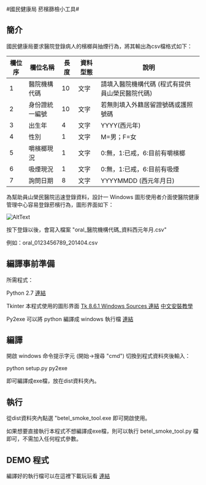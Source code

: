 #國民健康局 菸檳篩檢小工具#

## 簡介 ##
國民健康局要求醫院登錄病人的檳榔與抽煙行為，將其輸出為csv檔格式如下：

| 欄位序 | 欄位名稱 | 長度 | 資料型態 | 說明 |
|--------|----------|------|----------|------|
| 1      |醫院機構代碼| 10 |  文字    | 請填入醫院機構代碼 (程式有提供員山榮民醫院代碼)|
| 2      |身份證統一編號|10|  文字    |若無則填入外籍居留證號碼或護照號碼|
| 3      |出生年 | 4       |  文字    |YYYY(西元年)|
| 4      |性別   | 1       |  文字    |M=男；F=女|
| 5      |嚼檳榔現況 | 1   |  文字    |0:無，1:已戒，6:目前有嚼檳榔|
| 6      |吸煙現況 | 1     |  文字    |0:無，1:已戒，6:目前有吸煙|
| 7      |詢問日期 | 8     |  文字    |YYYYMMDD (西元年月日)|

為幫助員山榮民醫院迅速登錄資料，設計一 Windows 圖形使用者介面使醫院健康管理中心容易登錄菸檳行為，圖形界面如下：

![AltText](http://i.imgur.com/Wf0ICqM.png)

按下登錄以後，會寫入檔案 "oral_醫院機構代碼_資料西元年月.csv"

例如：oral_0123456789_201404.csv

## 編譯事前準備 ##

所需程式： 

Python 2.7 [連結](https://www.python.org/downloads/)

Tkinter 本程式使用的圖形界面 [Tk 8.6.1 Windows Sources 連結](http://www.activestate.com/activetcl/downloads)
[中文安裝教學](http://blog.got7.org/2009/06/atcltk.html)

Py2exe 可以將 python 編譯成 windows 執行檔 [連結](http://www.py2exe.org/)

## 編譯 ##

開啟 windows 命令提示字元 (開始->搜尋 "cmd") 切換到程式資料夾後輸入：

python setup.py py2exe

即可編譯成exe檔，放在dist資料夾內。

## 執行 ##

從dist資料夾內點選 "betel_smoke_tool.exe 即可開啟使用。

如果想要直接執行本程式不想編譯成exe檔，則可以執行 betel_smoke_tool.py 檔即可，不需加入任何程式參數。

## DEMO 程式 ##

編譯好的執行檔可以在這裡下載玩玩看 [連結](http://goo.gl/T72dYq)
